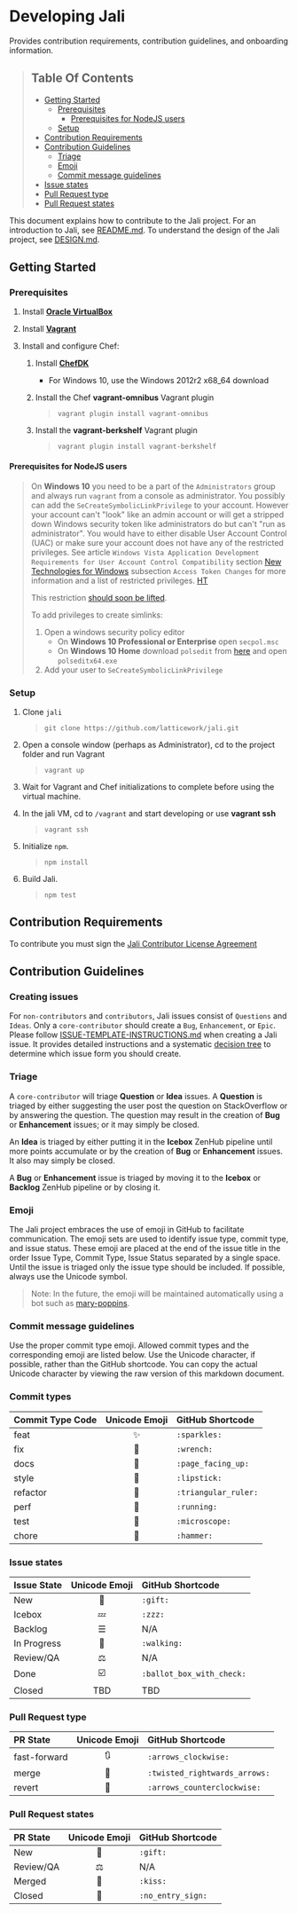 # Developing Jali

[//]: # (Keep lines to 72 characters to leave room for the preview     )
[//]: # (pane.                                                         )
<!-- cSpell:ignore polsedit, polseditx, secpol, vistauac -->

Provides contribution requirements, contribution guidelines, and
onboarding information.

<!-- markdownlint-disable ul-style -->

> ## Table Of Contents
>
> - [Getting Started](#getting-started)
>   - [Prerequisites](#prerequisites)
>     - [Prerequisites for NodeJS users](#prerequisites-for-nodejs-users)
>   - [Setup](#setup)
> - [Contribution Requirements](#contribution-requirements)
> - [Contribution Guidelines](#contribution-guidelines)
>   - [Triage](#triage)
>   - [Emoji](#emoji)
>   - [Commit message guidelines](#commit-message-guidelines)
> - [Issue states](#issue-states)
> - [Pull Request type](#pull-request-type)
> - [Pull Request states](#pull-request-states)

<!-- markdownlint-enable ul-style -->

This document explains how to contribute to the Jali project. For an
introduction to Jali, see [README.md](./README.md). To understand the
design of the Jali project, see [DESIGN.md](./DESIGN.md).

## Getting Started

### Prerequisites

1. Install [**Oracle VirtualBox**](https://www.virtualbox.org/wiki/Downloads)
1. Install [**Vagrant**](https://www.vagrantup.com/downloads.html)
1. Install and configure Chef:

    1. Install [**ChefDK**](https://downloads.chef.io/chef-dk/)

       - For Windows 10, use the Windows 2012r2 x68_64 download

    1. Install the Chef **vagrant-omnibus** Vagrant plugin

       > `vagrant plugin install vagrant-omnibus`

    1. Install the **vagrant-berkshelf** Vagrant plugin

       > `vagrant plugin install vagrant-berkshelf`

#### Prerequisites for NodeJS users

<!-- markdownlint-disable ul-style -->
> On **Windows 10** you need to be a part of the `Administrators` group
> and always run `vagrant` from a console as administrator. You possibly
> can add the `SeCreateSymbolicLinkPrivilege` to your account. However
> your account can't "look" like an admin account or will get a stripped
> down Windows security token like administrators do but can't "run as
> administrator". You would have to either disable User Account Control
> (UAC) or make sure your account does not have any of the restricted
> privileges. See article `Windows Vista Application Development
> Requirements for User Account Control Compatibility` section
> [New Technologies for Windows][vistauac_topic3] subsection `Access
> Token Changes` for more information and a list of restricted
> privileges. [HT](http://superuser.com/a/839608)
>
> This restriction
> [should soon be lifted](https://blogs.windows.com/buildingapps/2016/12/02/symlinks-windows-10/#a5WafruZLjxRYvpW.97).
>
> To add privileges to create simlinks:
>
> 1. Open a windows security policy editor
>    - On **Windows 10 Professional or Enterprise** open `secpol.msc`
>    - On **Windows 10 Home** download `polsedit` from
>      [here](http://www.southsoftware.com/)
>      and open `polseditx64.exe`
> 1. Add your user to `SeCreateSymbolicLinkPrivilege`

<!-- markdownlint-enable ul-style -->

### Setup

1. Clone `jali`
   > `git clone https://github.com/latticework/jali.git`
1. Open a console window (perhaps as Administrator), cd to the project
   folder and run Vagrant
   > `vagrant up`
1. Wait for Vagrant and Chef initializations to complete before using the
   virtual machine.
1. In the jali VM, cd to `/vagrant` and start developing or use
   **vagrant ssh**
   > `vagrant ssh`

1. Initialize `npm`.
   > `npm install`

1. Build Jali.
   > `npm test`

## Contribution Requirements

To contribute you must sign the
[Jali Contributor License Agreement](https://cla-assistant.io/latticework/jali)

## Contribution Guidelines

### Creating issues

For `non-contributors` and `contributors`, Jali issues consist of
`Questions` and `Ideas`. Only a `core-contributor` should create a
`Bug`, `Enhancement`, or `Epic`. Please follow
[ISSUE-TEMPLATE-INSTRUCTIONS.md](./ISSUE-TEMPLATE-INSTRUCTIONS.md) when
creating a Jali issue. It provides detailed instructions and a
systematic [decision tree](./ISSUE-TEMPLATE-INSTRUCTIONS.md#template-form-decision-tree)
to determine which issue form you should create.

### Triage

A `core-contributor` will triage **Question** or **Idea** issues. A
**Question** is triaged by either suggesting the user post the question
on StackOverflow or by answering the question. The question may result
in the creation of **Bug** or **Enhancement** issues; or it may simply
be closed.

An **Idea** is triaged by either putting it in the **Icebox** ZenHub
pipeline until more points accumulate or by the creation of **Bug** or
**Enhancement** issues. It also may simply be closed.

A **Bug** or **Enhancement** issue is triaged by moving it to the
**Icebox** or **Backlog** ZenHub pipeline or by closing it.

### Emoji

The Jali project embraces the use of emoji in GitHub to facilitate
communication. The emoji sets are used to identify issue type, commit
type, and issue status. These emoji are placed at the end of the issue
title in the order Issue Type, Commit Type, Issue Status separated by a
single space. Until the issue is triaged only the issue type should be
included. If possible, always use the Unicode symbol.

> Note: In the future, the emoji will be maintained automatically using
> a bot such as [mary-poppins].

### Commit message guidelines

Use the proper commit type emoji. Allowed commit types and the
corresponding emoji are listed below. Use the Unicode character, if
possible, rather than the GitHub shortcode. You can copy the actual
Unicode character by viewing the raw version of this markdown document.

### Commit types

| Commit Type Code | Unicode Emoji | GitHub Shortcode |
|:--|:-:|:--|
| feat     | ✨ | `:sparkles:` |
| fix      | 🔧 | `:wrench:` |
| docs     | 📄 | `:page_facing_up:` |
| style    | 💄 | `:lipstick:` |
| refactor | 📐 | `:triangular_ruler:` |
| perf     | 🏃 | `:running:` |
| test     | 🔬 | `:microscope:` |
| chore    | 🔨 | `:hammer:` |

### Issue states

| Issue State | Unicode Emoji | GitHub Shortcode |
|:-|:-:|:-|
| New         | 🎁 | `:gift:` |
| Icebox      | 💤 | `:zzz:` |
| Backlog     | ☰ | N/A |
| In Progress | 🚶 | `:walking:` |
| Review/QA   | ⚖ | N/A |
| Done        | ☑️ |`:ballot_box_with_check:` |
| Closed      | TBD | TBD |

### Pull Request type

| PR State | Unicode Emoji | GitHub Shortcode |
|:--|:-:|:--|
| fast-forward | 🔃 | `:arrows_clockwise:` |
| merge        | 🔀 | `:twisted_rightwards_arrows:` |
| revert       | 🔄 | `:arrows_counterclockwise:` |

### Pull Request states

| PR State | Unicode Emoji | GitHub Shortcode |
|:-|:-:|:-|
| New       | 🎁 | `:gift:` |
| Review/QA | ⚖ | N/A |
| Merged    | 💋 | `:kiss:` |
| Closed    | 🚫 | `:no_entry_sign:` |

[mary-poppins]: https://github.com/btford/mary-poppins
[StackOverflow]: http://stackoverflow.com/questions/tagged/jali
[vistauac_topic3]: https://msdn.microsoft.com/en-us/library/bb530410.aspx#vistauac_topic3
